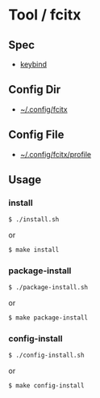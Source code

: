 
# Tool / fcitx


## Spec

* [keybind](spec-keybind.md)


## Config Dir

* [~/.config/fcitx](config/fcitx)


## Config File

* [~/.config/fcitx/profile](config/fcitx/profile)


## Usage

### install

``` sh
$ ./install.sh
```

or

``` sh
$ make install
```


### package-install

``` sh
$ ./package-install.sh
```

or

``` sh
$ make package-install
```


### config-install

``` sh
$ ./config-install.sh
```

or

``` sh
$ make config-install
```
